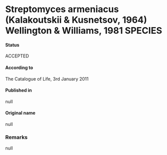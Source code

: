# Streptomyces armeniacus (Kalakoutskii & Kusnetsov, 1964) Wellington & Williams, 1981 SPECIES

#### Status
ACCEPTED

#### According to
The Catalogue of Life, 3rd January 2011

#### Published in
null

#### Original name
null

### Remarks
null